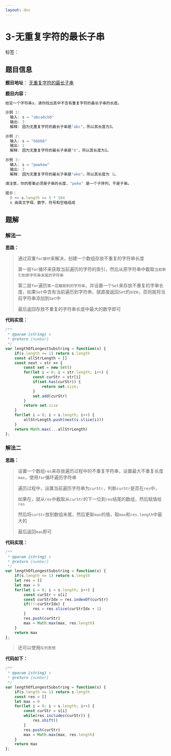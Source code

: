 ```yaml
---
layout: doc
---
```


# 3-无重复字符的最长子串

标签：<Badge type="tip" text="哈希表" /> <Badge type="tip" text="字符串" /> <Badge type="tip" text="滑动窗口" />

## 题目信息

**题目地址**： [无重复字符的最长子串](https://leetcode.cn/problems/longest-substring-without-repeating-characters/description/)

**题目内容：**

```javascript
给定一个字符串s，请你找出其中不含有重复字符的最长子串的长度。

示例 1:
  输入: s = "abcabcbb"
  输出: 3 
  解释: 因为无重复字符的最长子串是"abc"，所以其长度为3。
  
示例 2:
  输入: s = "bbbbb"
  输出: 1
  解释: 因为无重复字符的最长子串是"b"，所以其长度为1。
  
示例 3:
  输入: s = "pwwkew"
  输出: 3
  解释: 因为无重复字符的最长子串是"wke"，所以其长度为 3。
  
请注意，你的答案必须是子串的长度，"pwke" 是一个子序列，不是子串。
 
提示：
  0 <= s.length <= 5 * 104
  s 由英文字母、数字、符号和空格组成
```

## 题解

### 解法一

**思路：**

> 通过双重`for循环`来解决，创建一个数组存放不重复的字符串长度
> 
> 第一层`for`循环来获取当前遍历的字符的索引，然后从原字符串中截取`当前索引到原字符串末尾的字符串`
> 
> 第二层`for`遍历`第一层截取到的字符串`，并设置一个`Set`来存放不重复的字串长度，如果`Set`中含有当前遍历到字符串，就直接返回`Set`的size，否则就将当前字符串添加到`Set`中
> 
> 最后返回存放不重复的字符串长度中最大的数字即可

**代码实现：**

```javascript
/**
 * @param {string} s
 * @return {number}
 */
var lengthOfLongestSubstring = function(s) {
    if(s.length <= 1) return s.length
    const allStrLength = []
    const next = str => {
        const set = new Set()
        for(let i = 0; i < str.length; i++) {
            const curStr = str[i]
            if(set.has(curStr)) {
                return set.size;
            }
            set.add(curStr)
        }
        return set.size
    }
    for(let i = 0; i < s.length; i++) {
        allStrLength.push(next(s.slice(i)))
    }
    return Math.max(...allStrLength)
};
```


### 解法二

**思路：**

> 设置一个数组`res`来存放遍历过程中的不重复字符串，设置最大不重复长度`max`，使用`for`循环遍历字符串
> 
> 遍历过程中，设置当前遍历字符串为`curStr`，判断`curStr`是否在`res`中，
> 
> 如果在，就从`res`中截取从`curStr`的下一位到`res`结尾的数组，然后赋值给`res`
> 
> 然后将`curStr`放到数组末尾，然后更新`max`的值，取`max`和`res.length`中最大的
> 
> 最后返回`max`即可

**代码实现：**

```javascript
/**
 * @param {string} s
 * @return {number}
 */
var lengthOfLongestSubstring = function(s) {
    if(s.length <= 1) return s.length
    let res = []
    let max = 0
    for(let i = 0; i < s.length; i++) {
        const curStr = s[i]
        const curStrIdx = res.indexOf(curStr)
        if(!!~curStrIdx) {
            res = res.slice(curStrIdx + 1)
        }
        res.push(curStr)
        max = Math.max(max, res.length)
    }
    return max
};
```

> 还可以使用`队列思想`

**代码如下：**

```javascript
/**
 * @param {string} s
 * @return {number}
 */
var lengthOfLongestSubstring = function(s) {
    if(s.length <= 1) return s.length
    const res = []
    let max = 0
    for(let i = 0; i < s.length; i++) {
        const curStr = s[i]
        while(res.includes(curStr)) {
            res.shift()
        }
        res.push(curStr)
        max = Math.max(max, res.length)
    }
    return max
};
```
